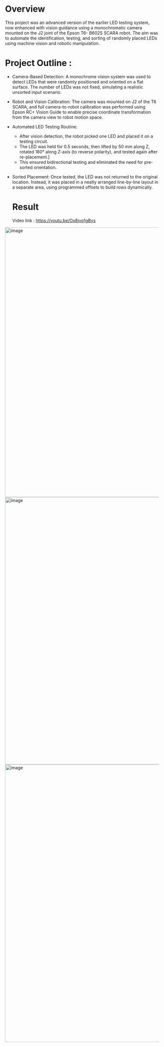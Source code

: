 # Overview

This project was an advanced version of the earlier LED testing system, now enhanced with vision guidance using a monochromatic camera mounted on the J2 joint of the Epson T6-
B602S SCARA robot. The aim was to automate the identification, testing, and sorting of randomly placed LEDs using machine vision and robotic manipulation.

# Project Outline :

- Camera-Based Detection: A monochrome vision system was used to detect LEDs that were randomly positioned and oriented on a flat surface. The number of LEDs was not fixed, simulating a realistic unsorted input scenario.
  
- Robot and Vision Calibration: The camera was mounted on J2 of the T6 SCARA, and full camera-to-robot calibration was performed using Epson RC+ Vision Guide to enable precise coordinate transformation from the camera view to robot motion space.
  
- Automated LED Testing Routine:
  - After vision detection, the robot picked one LED and placed it on a testing circuit.
  - The LED was held for 0.5 seconds, then lifted by 50 mm along Z, rotated 180° along Z-axis (to reverse polarity), and tested again after re-placement.]
  - This ensured bidirectional testing and eliminated the need for pre-sorted orientation.
    
- Sorted Placement: Once tested, the LED was not returned to the original location. Instead, it was placed in a neatly arranged line-by-line layout in a separate area, using programmed offsets to build rows dynamically.

  # Result

  Video link : https://youtu.be/Ox8jvq1gBys


<img width="715" height="883" alt="image" src="https://github.com/user-attachments/assets/0f9154ae-749f-4eaf-a6c2-d82fd28bc9f9" />

<img width="709" height="875" alt="image" src="https://github.com/user-attachments/assets/48802757-368e-46ef-bb6f-bb093721b014" />

<img width="715" height="909" alt="image" src="https://github.com/user-attachments/assets/9d612db5-4dc4-45d9-8d18-81a513ab0fcd" />
